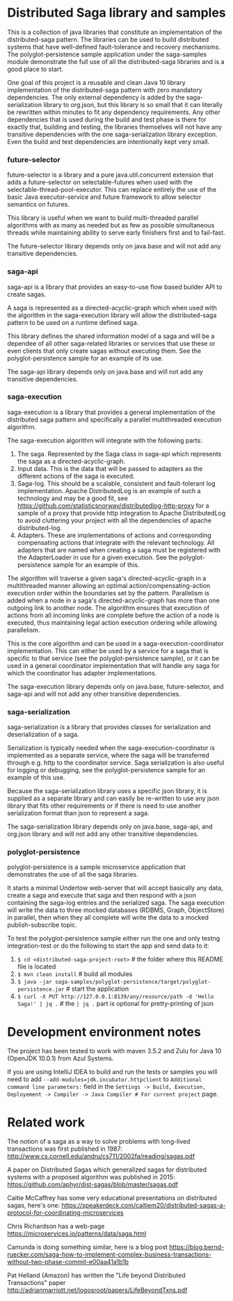 # Distributed Saga library and samples

This is a collection of java libraries that constitute an implementation of the distributed-saga pattern.
The libraries can be used to build distributed systems that have well-defined fault-tolerance and recovery mechanisms. The polyglot-persistence sample application under the saga-samples module
demonstrate the full use of all the distributed-saga libraries and is a good place to start.

One goal of this project is a reusable and clean Java 10 library implementation of the distributed-saga 
pattern with zero mandatory dependencies. The only external dependency is added by the saga-serialization
library to org.json, but this library is so small that it can literally be rewritten within minutes to fit
any dependency requirements. Any other dependencies that is used during the build and test phase is there
for exactly that, building and testing, the libraries themselves will not have any transitive dependencies
with the one saga-serialization library exception. Even the build and test dependencies are intentionally
kept very small.


### future-selector

future-selector is a library and a pure java.util.concurrent extension that adds a future-selector on 
selectable-futures when used with the selectable-thread-pool-executor. This can replace entirely the 
use of the basic Java executor-service and future framework to allow selector semantics on futures.

This library is useful when we want to build multi-threaded parallel algorithms with as many as needed
but as few as possible simultaneous threads while maintaining ability to serve early finishers first and 
to fail-fast.

The future-selector library depends only on java.base and will not add any transitive dependencies.


### saga-api

saga-api is a library that provides an easy-to-use flow based builder API to create sagas.

A saga is represented as a directed-acyclic-graph which when used with the algorithm in the saga-execution
library will allow the distributed-saga pattern to be used on a runtime defined saga.

This library defines the shared information model of a saga and will be a dependee of all other saga-related
libraries or services that use these or even clients that only create sagas without executing them. See the
polyglot-persistence sample for an example of its use.

The saga-api library depends only on java.base and will not add any transitive dependencies.


### saga-execution

saga-execution is a library that provides a general implementation of the distributed saga pattern and 
specifically a parallel multithreaded execution algorithm.

The saga-execution algorithm will integrate with the following parts:
1. The saga. Represented by the Saga class in saga-api which represents the saga as a directed-acyclic-graph.
1. Input data. This is the data that will be passed to adapters as the different actions of the saga is
executed.
1. Saga-log. This should be a scalable, consistent and fault-tolerant log implementation. Apache DistributedLog
 is an example of such a technology and may be a good fit, see https://github.com/statisticsnorway/distributedlog-http-proxy
 for a sample of a proxy that provide http integration to Apache DistributedLog to avoid cluttering your project
 with all the dependencies of apache distributed-log.
1. Adapters. These are implementations of actions and corresponding compensating actions that integrate with
the relevant technology. All adapters that are named when creating a saga must be registered with the AdapterLoader
in use for a given execution. See the polyglot-persistence sample for an example of this.

The algorithm will traverse a given saga's directed-acyclic-graph in a multithreaded manner allowing an
optimal action/compensating-action execution order within the boundaries set by the pattern. Parallelism 
is added when a node in a saga's directed-acyclic-graph has more than one outgoing link to another node.
The algorithm ensures that execution of actions from all incoming links are complete before the action of 
a node is executed, thus maintaining legal action execution ordering while allowing parallelism.

This is the core algorithm and can be used in a saga-execution-coordinator implementation. This can either
be used by a service for a saga that is specific to that service (see the polyglot-persistence sample), or 
it can be used in a general coordinator implementation that will handle any saga for which the coordinator 
has adapter implementations.

The saga-execution library depends only on java.base, future-selector, and saga-api and will not add any 
other transitive dependencies.


### saga-serialization

saga-serialization is a library that provides classes for serialization and deserialization of a saga.

Serialization is typically needed when the saga-execution-coordinator is implemented as a separate
service, where the saga will be transferred through e.g. http to the coordinator service. Saga serialization
is also useful for logging or debugging, see the polyglot-persistence sample for an example of this use.

Because the saga-serialization library uses a specific json library, it is supplied as a separate library
and can easily be re-written to use any json library that fits other requirements or if there is need to use
another serialization format than json to represent a saga.

The saga-serialization library depends only on java.base, saga-api, and org.json library and will not add any 
other transitive dependencies.


### polyglot-persistence

polyglot-persistence is a sample microservice application that demonstrates the use of all the saga libraries.

It starts a minimal Undertow web-server that will accept basically any data, create a saga and execute that saga
and then respond with a json containing the saga-log entries and the serialized saga. The saga execution will 
write the data to three mocked databases (RDBMS, Graph, ObjectStore) in parallel, then when they all complete
will write the data to a mocked publish-subscribe topic.

To test the polyglot-persistence sample either run the one and only testng integration-test or do the following
to start the app and send data to it:
1. `$ cd <distributed-saga-project-root>` # the folder where this README file is located
1. `$ mvn clean install` # build all modules
1. `$ java -jar saga-samples/polyglot-persistence/target/polyglot-persistence.jar` # start the application
1. `$ curl -X PUT http://127.0.0.1:8139/any/resource/path -d 'Hello Saga!' | jq .` # the `| jq .` part is optional
for pretty-printing of json


# Development environment notes

The project has been tested to work with maven 3.5.2 and Zulu for Java 10 (OpenJDK 10.0.1) from Azul Systems.

If you are using IntelliJ IDEA to build and run the tests or samples you will need to add `--add-modules=jdk.incubator.httpclient`
to `Additional command line parameters:` field in the `Settings -> Build, Execution, Deployement -> Compiler -> Java Compiler # For current project`
page.


# Related work

The notion of a saga as a way to solve problems with long-lived 
transactions was first published in 1987:
http://www.cs.cornell.edu/andru/cs711/2002fa/reading/sagas.pdf

A paper on Distributed Sagas which generalized sagas for distributed 
systems with a proposed algorithm was published in 2015:
https://github.com/aphyr/dist-sagas/blob/master/sagas.pdf

Caitie McCaffrey has some very educational presentations on distributed sagas, here's one:
https://speakerdeck.com/caitiem20/distributed-sagas-a-protocol-for-coordinating-microservices

Chris Richardson has a web-page
https://microservices.io/patterns/data/saga.html

Camunda is doing something similar, here is a blog post
https://blog.bernd-ruecker.com/saga-how-to-implement-complex-business-transactions-without-two-phase-commit-e00aa41a1b1b

Pat Helland (Amazon) has written the "Life beyond Distributed Transactions" paper
http://adrianmarriott.net/logosroot/papers/LifeBeyondTxns.pdf
